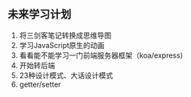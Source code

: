 ## 未来学习计划

1. 将三剑客笔记转换成思维导图
2. 学习JavaScript原生的动画
3. 看看能不能学习一门前端服务器框架（koa/express)
4. 开始转后端
5. 23种设计模式、大话设计模式
6. getter/setter